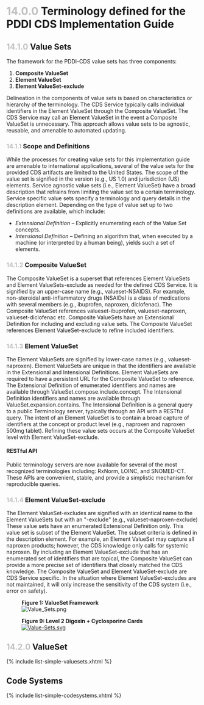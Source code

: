 
# <span style="color:silver"> 14.0.0 </span> Terminology defined for the PDDI CDS Implementation Guide

## <span style="color:silver"> 14.1.0 </span> Value Sets


The framework for the PDDI-CDS value sets has three components:  

1. **Composite ValueSet**
2. **Element ValueSet**
3. **Element ValueSet-exclude**
 
Delineation in the components of value sets is based on characteristics or hierarchy of the terminology. The CDS Service typically calls individual identifiers in the Element ValueSet through the Composite ValueSet. The CDS Service may call an Element ValueSet in the event a Composite ValueSet is unnecessary. This approach allows value sets to be agnostic, reusable, and amenable to automated updating.

### <span style="color:silver"> 14.1.1 </span> Scope and Definitions

 While the processes for creating value sets for this implementation guide are amenable to international applications, several of the value sets for the provided CDS artifacts are limited to the United States. The scope of the value set is signified in the version (e.g., US 1.0) and jurisdiction (US) elements. Service agnostic value sets (i.e., Element ValueSet) have a broad description that refrains from limiting the value set to a certain terminology. Service specific value sets specify a terminology and query details in the description element. Depending on the type of value set up to two definitions are available, which include:
  
 
* *Extensional Definition* – Explicitly enumerating each of the Value Set concepts.
* *Intensional Definition* – Defining an algorithm that, when executed by a machine (or interpreted by a human being), yields such a set of elements.
 

### <span style="color:silver"> 14.1.2 </span> Composite ValueSet
The Composite ValueSet is a superset that references Element ValueSets and Element ValueSets-exclude as needed for the defined CDS Service. It is signified by an upper-case name (e.g., valueset-NSAIDS). For example, non-steroidal anti-inflammatory drugs (NSAIDs) is a class of medications with several members (e.g., ibuprofen, naproxen, diclofenac). The Composite ValueSet references valueset-ibuprofen, valueset-naproxen, valueset-diclofenac etc. Composite ValueSets have an Extensional Definition for including and excluding value sets. The Composite ValueSet references Element ValueSet-exclude to refine included identifiers. 

### <span style="color:silver"> 14.1.3 </span> Element ValueSet
The Element ValueSets are signified by lower-case names (e.g., valueset-naproxen). Element ValueSets are unique in that the identifiers are available in the Extensional and Intensional Definitions. Element ValueSets are required to have a persistent URL for the Composite ValueSet to reference. The Extensional Definition of enumerated identifiers and names are available through ValueSet.compose.include.concept. The Intensional Definition identifiers and names are available through ValueSet.expansion.contains. The Intensional Definition is a general query to a public Terminology server, typically through an API with a RESTful query. The intent of an Element ValueSet is to contain a broad capture of identifiers at the concept or product level (e.g., naproxen and naproxen 500mg tablet). Refining these value sets occurs at the Composite ValueSet level with Element ValueSet-exclude.  

#### RESTful API
Public terminology servers are now available for several of the most recognized terminologies including: RxNorm, LOINC, and SNOMED-CT. These APIs are convenient, stable, and provide a simplistic mechanism for reproducible queries. 

### <span style="color:silver"> 14.1.4 </span> Element ValueSet-exclude
The Element ValueSet-excludes are signified with an identical name to the Element ValueSets but with an "-exclude" (e.g., valueset-naproxen-exclude) These value sets have an enumerated Extensional Definition only. This value set is subset of the Element ValueSet. The subset criteria is defined in the description element. For example, an Element ValueSet may capture all naproxen products; however, the CDS knowledge only calls for systemic naproxen. By including an Element ValueSet-exclude that has an enumerated set of identifiers that are topical, the Composite ValueSet can provide a more precise set of identifiers that closely matched the CDS knowledge. The Composite ValueSet and Element ValueSet-exclude are CDS Service specific. In the situation where Element ValueSet-excludes are not maintained, it will only increase the sensitivity of the CDS system (i.e., error on safety).


<figure class="figure">
<figcaption class="figure-caption"><strong>Figure 1: ValueSet Framework </strong></figcaption>
  <img src="assets/images/Value_Sets.png" class="figure-img img-responsive img-rounded center-block" alt="Value_Sets.png" />
</figure>

<figure class="figure">
<figcaption class="figure-caption"><strong>Figure 9: Level 2 Digoxin + Cyclosporine Cards </strong></figcaption>
  <a href = "assets/images/Value_Sets.svg" target ="_blank" > <img src="assets/images/Value_Sets.svg" class="figure-img img-responsive img-rounded center-block" alt="Value-Sets.svg" /></a>
</figure>

## <span style="color:silver"> 14.2.0 </span> ValueSet

{% include list-simple-valuesets.xhtml %} 

<p/><p/>


## Code Systems



{% include list-simple-codesystems.xhtml %} 

<p/><p/>



